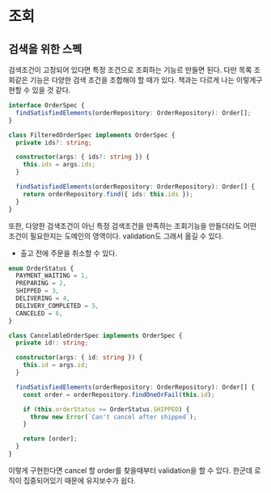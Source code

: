 # 조회

## 검색을 위한 스펙

검색조건이 고정되어 있다면 특정 조건으로 조회하는 기능르 만들면 된다.
다만 목록 조회같은 기능은 다양한 검색 조건을 조합해야 할 때가 있다.
책과는 다르게 나는 이렇게구현할 수 있을 것 같다.

```ts
interface OrderSpec {
  findSatisfiedElements(orderRepository: OrderRepository): Order[];
}

class FilteredOrderSpec implements OrderSpec {
  private ids?: string;

  constructor(args: { ids?: string }) {
    this.ids = args.ids;
  }

  findSatisfiedElements(orderRepository: OrderRepository): Order[] {
    return orderRepository.find({ ids: this.ids });
  }
}
```

또한, 다양한 검색조건이 아닌 특정 검색조건을 만족하는 조회기능을 만들더라도 어떤 조건이 필요한지는 도메인의 영역이다. validation도 그래서 옮길 수 있다.

- 출고 전에 주문을 취소할 수 있다.

```ts
enum OrderStatus {
  PAYMENT_WAITING = 1,
  PREPARING = 2,
  SHIPPED = 3,
  DELIVERING = 4,
  DELIVERY_COMPLETED = 5,
  CANCELED = 6,
}

class CancelableOrderSpec implements OrderSpec {
  private id!: string;

  constructor(args: { id: string }) {
    this.id = args.id;
  }

  findSatisfiedElements(orderRepository: OrderRepository): Order[] {
    const order = orderRepository.findOneOrFail(this.id);

    if (this.orderStatus >= OrderStatus.SHIPPED) {
      throw new Error(`Can't cancel after shipped`);
    }

    return [order];
  }
}
```

이렇게 구현한다면 cancel 할 order를 찾을때부터 validation을 할 수 있다. 한군데 로직이 집중되어있기 때문에 유지보수가 쉽다.
